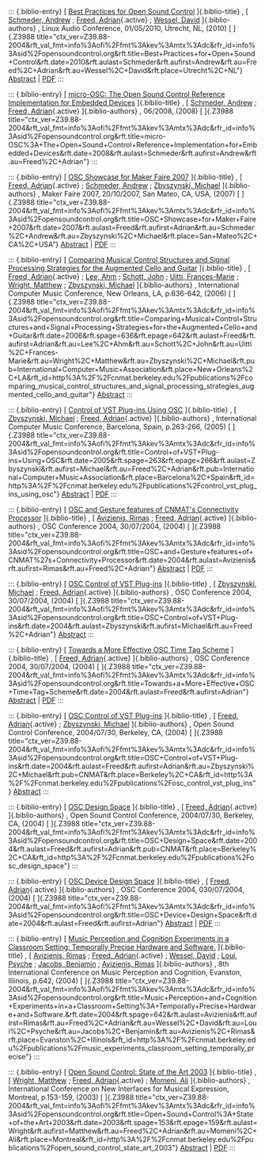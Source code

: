 ::: {.biblio-entry}
[ [Best Practices for Open Sound
Control](publication/best-practices-open-sound-control) ]{.biblio-title}
, [ [Schmeder, Andrew](publications/author/Schmeder) ; [Freed,
Adrian](publications/author/Freed){.active} ; [Wessel,
David](publications/author/Wessel) ]{.biblio-authors} , Linux Audio
Conference, 01/05/2010, Utrecht, NL, (2010) [ ]{.Z3988
title="ctx_ver=Z39.88-2004&rft_val_fmt=info%3Aofi%2Ffmt%3Akev%3Amtx%3Adc&rfr_id=info%3Asid%2Fopensoundcontrol.org&rft.title=Best+Practices+for+Open+Sound+Control&rft.date=2010&rft.aulast=Schmeder&rft.aufirst=Andrew&rft.au=Freed%2C+Adrian&rft.au=Wessel%2C+David&rft.place=Utrecht%2C+NL"}
[Abstract](publication/best-practices-open-sound-control) \|
[PDF](files/osc-best-practices-final.pdf)
:::

::: {.biblio-entry}
[ [micro-OSC: The Open Sound Control Reference Implementation for
Embedded
Devices](publication/micro-osc-open-sound-control-reference-implementation-embedded-devices)
]{.biblio-title} , [ [Schmeder, Andrew](publications/author/Schmeder) ;
[Freed, Adrian](publications/author/Freed){.active} ]{.biblio-authors} ,
06/2008, (2008) [ ]{.Z3988
title="ctx_ver=Z39.88-2004&rft_val_fmt=info%3Aofi%2Ffmt%3Akev%3Amtx%3Adc&rfr_id=info%3Asid%2Fopensoundcontrol.org&rft.title=micro-OSC%3A+The+Open+Sound+Control+Reference+Implementation+for+Embedded+Devices&rft.date=2008&rft.aulast=Schmeder&rft.aufirst=Andrew&rft.au=Freed%2C+Adrian"}
:::

::: {.biblio-entry}
[ [OSC Showcase for Maker Faire
2007](publication/osc-showcase-maker-faire-2007) ]{.biblio-title} , [
[Freed, Adrian](publications/author/Freed){.active} ; [Schmeder,
Andrew](publications/author/Schmeder) ; [Zbyszynski,
Michael](publications/author/Zbyszynski) ]{.biblio-authors} , Maker
Faire 2007, 20/10/2007, San Mateo, CA, USA, (2007) [ ]{.Z3988
title="ctx_ver=Z39.88-2004&rft_val_fmt=info%3Aofi%2Ffmt%3Akev%3Amtx%3Adc&rfr_id=info%3Asid%2Fopensoundcontrol.org&rft.title=OSC+Showcase+for+Maker+Faire+2007&rft.date=2007&rft.aulast=Freed&rft.aufirst=Adrian&rft.au=Schmeder%2C+Andrew&rft.au=Zbyszynski%2C+Michael&rft.place=San+Mateo%2C+CA%2C+USA"}
[Abstract](publication/osc-showcase-maker-faire-2007) \|
[PDF](files/OSC-Demo.pdf)
:::

::: {.biblio-entry}
[ [Comparing Musical Control Structures and Signal Processing Strategies
for the Augmented Cello and
Guitar](publication/comparing-musical-control-structures-and-signal-processing-strategies-augmented-cello-an)
]{.biblio-title} , [ [Freed, Adrian](publications/author/Freed){.active}
; [Lee, Ahm](publications/author/Lee) ; [Schott,
John](publications/author/Schott) ; [Uitti,
Frances-Marie](publications/author/Uitti) ; [Wright,
Matthew](publications/author/Wright) ; [Zbyszynski,
Michael](publications/author/Zbyszynski) ]{.biblio-authors} ,
International Computer Music Conference, New Orleans, LA, p.636-642,
(2006) [ ]{.Z3988
title="ctx_ver=Z39.88-2004&rft_val_fmt=info%3Aofi%2Ffmt%3Akev%3Amtx%3Adc&rfr_id=info%3Asid%2Fopensoundcontrol.org&rft.title=Comparing+Musical+Control+Structures+and+Signal+Processing+Strategies+for+the+Augmented+Cello+and+Guitar&rft.date=2006&rft.spage=636&rft.epage=642&rft.aulast=Freed&rft.aufirst=Adrian&rft.au=Lee%2C+Ahm&rft.au=Schott%2C+John&rft.au=Uitti%2C+Frances-Marie&rft.au=Wright%2C+Matthew&rft.au=Zbyszynski%2C+Michael&rft.pub=International+Computer+Music+Association&rft.place=New+Orleans%2C+LA&rft_id=http%3A%2F%2Fcnmat.berkeley.edu%2Fpublications%2Fcomparing_musical_control_structures_and_signal_processing_strategies_augmented_cello_and_guitar"}
[Abstract](publication/comparing-musical-control-structures-and-signal-processing-strategies-augmented-cello-an)
:::

::: {.biblio-entry}
[ [Control of VST Plug-ins Using
OSC](publication/control-vst-plug-ins-using-osc) ]{.biblio-title} , [
[Zbyszynski, Michael](publications/author/Zbyszynski) ; [Freed,
Adrian](publications/author/Freed){.active} ]{.biblio-authors} ,
International Computer Music Conference, Barcelona, Spain, p.263-266,
(2005) [ ]{.Z3988
title="ctx_ver=Z39.88-2004&rft_val_fmt=info%3Aofi%2Ffmt%3Akev%3Amtx%3Adc&rfr_id=info%3Asid%2Fopensoundcontrol.org&rft.title=Control+of+VST+Plug-ins+Using+OSC&rft.date=2005&rft.spage=263&rft.epage=266&rft.aulast=Zbyszynski&rft.aufirst=Michael&rft.au=Freed%2C+Adrian&rft.pub=International+Computer+Music+Association&rft.place=Barcelona%2C+Spain&rft_id=http%3A%2F%2Fcnmat.berkeley.edu%2Fpublications%2Fcontrol_vst_plug_ins_using_osc"}
[Abstract](publication/control-vst-plug-ins-using-osc) \|
[PDF](files/zbyszynski_ICMC3.pdf)
:::

::: {.biblio-entry}
[ [OSC and Gesture features of CNMAT\'s Connectivity
Processor](publication/osc-and-gesture-features-cnmats-connectivity-processor)
]{.biblio-title} , [ [Avizienis, Rimas](publications/author/Avizienis) ;
[Freed, Adrian](publications/author/Freed){.active} ]{.biblio-authors} ,
OSC Conference 2004, 30/07/2004, (2004) [ ]{.Z3988
title="ctx_ver=Z39.88-2004&rft_val_fmt=info%3Aofi%2Ffmt%3Akev%3Amtx%3Adc&rfr_id=info%3Asid%2Fopensoundcontrol.org&rft.title=OSC+and+Gesture+features+of+CNMAT%27s+Connectivity+Processor&rft.date=2004&rft.aulast=Avizienis&rft.aufirst=Rimas&rft.au=Freed%2C+Adrian"}
[Abstract](publication/osc-and-gesture-features-cnmats-connectivity-processor)
\| [PDF](files/OSC2004-RimasBox.pdf)
:::

::: {.biblio-entry}
[ [OSC Control of VST Plug-ins](publication/osc-control-vst-plug-ins-0)
]{.biblio-title} , [ [Zbyszynski,
Michael](publications/author/Zbyszynski) ; [Freed,
Adrian](publications/author/Freed){.active} ]{.biblio-authors} , OSC
Conference 2004, 30/07/2004, (2004) [ ]{.Z3988
title="ctx_ver=Z39.88-2004&rft_val_fmt=info%3Aofi%2Ffmt%3Akev%3Amtx%3Adc&rfr_id=info%3Asid%2Fopensoundcontrol.org&rft.title=OSC+Control+of+VST+Plug-ins&rft.date=2004&rft.aulast=Zbyszynski&rft.aufirst=Michael&rft.au=Freed%2C+Adrian"}
[Abstract](publication/osc-control-vst-plug-ins-0)
:::

::: {.biblio-entry}
[ [Towards a More Effective OSC Time Tag
Scheme](publication/towards-more-effective-osc-time-tag-scheme)
]{.biblio-title} , [ [Freed, Adrian](publications/author/Freed){.active}
]{.biblio-authors} , OSC Conference 2004, 30/07/2004, (2004) [ ]{.Z3988
title="ctx_ver=Z39.88-2004&rft_val_fmt=info%3Aofi%2Ffmt%3Akev%3Amtx%3Adc&rfr_id=info%3Asid%2Fopensoundcontrol.org&rft.title=Towards+a+More+Effective+OSC+Time+Tag+Scheme&rft.date=2004&rft.aulast=Freed&rft.aufirst=Adrian"}
[Abstract](publication/towards-more-effective-osc-time-tag-scheme) \|
[PDF](files/freed-timetags.pdf)
:::

::: {.biblio-entry}
[ [OSC Control of VST Plug-ins](publication/osc-control-vst-plug-ins)
]{.biblio-title} , [ [Freed, Adrian](publications/author/Freed){.active}
; [Zbyszynski, Michael](publications/author/Zbyszynski)
]{.biblio-authors} , Open Sound Control Conference, 2004/07/30,
Berkeley, CA, (2004) [ ]{.Z3988
title="ctx_ver=Z39.88-2004&rft_val_fmt=info%3Aofi%2Ffmt%3Akev%3Amtx%3Adc&rfr_id=info%3Asid%2Fopensoundcontrol.org&rft.title=OSC+Control+of+VST+Plug-ins&rft.date=2004&rft.aulast=Freed&rft.aufirst=Adrian&rft.au=Zbyszynski%2C+Michael&rft.pub=CNMAT&rft.place=Berkeley%2C+CA&rft_id=http%3A%2F%2Fcnmat.berkeley.edu%2Fpublications%2Fosc_control_vst_plug_ins"}
[Abstract](publication/osc-control-vst-plug-ins)
:::

::: {.biblio-entry}
[ [OSC Design Space](publication/osc-design-space) ]{.biblio-title} , [
[Freed, Adrian](publications/author/Freed){.active} ]{.biblio-authors} ,
Open Sound Control Conference, 2004/07/30, Berkeley, CA, (2004) [
]{.Z3988
title="ctx_ver=Z39.88-2004&rft_val_fmt=info%3Aofi%2Ffmt%3Akev%3Amtx%3Adc&rfr_id=info%3Asid%2Fopensoundcontrol.org&rft.title=OSC+Design+Space&rft.date=2004&rft.aulast=Freed&rft.aufirst=Adrian&rft.pub=CNMAT&rft.place=Berkeley%2C+CA&rft_id=http%3A%2F%2Fcnmat.berkeley.edu%2Fpublications%2Fosc_design_space"}
:::

::: {.biblio-entry}
[ [OSC Device Design Space](publication/osc-device-design-space)
]{.biblio-title} , [ [Freed, Adrian](publications/author/Freed){.active}
]{.biblio-authors} , OSC Conference 2004, 030/07/2004, (2004) [ ]{.Z3988
title="ctx_ver=Z39.88-2004&rft_val_fmt=info%3Aofi%2Ffmt%3Akev%3Amtx%3Adc&rfr_id=info%3Asid%2Fopensoundcontrol.org&rft.title=OSC+Device+Design+Space&rft.date=2004&rft.aulast=Freed&rft.aufirst=Adrian"}
[Abstract](publication/osc-device-design-space) \|
[PDF](files/freed-devdesign.pdf)
:::

::: {.biblio-entry}
[ [Music Perception and Cognition Experiments in a Classroom Setting:
Temporally Precise Hardware and
Software.](publications/music_experiments_classroom_setting_temporally_precise)
]{.biblio-title} , [ [Avizienis, Rimas](publications/author/Avizienis) ;
[Freed, Adrian](publications/author/Freed){.active} ; [Wessel,
David](publications/author/Wessel) ; [Loui,
Psyche](publications/author/Loui) ; [Jacobs,
Benjamin](publications/author/Jacobs) ; [Avizienis,
Rimas](publications/author/Avizienis) ]{.biblio-authors} , 8th
International Conference on Music Perception and Cognition, Evanston,
Illinois, p.642, (2004) [ ]{.Z3988
title="ctx_ver=Z39.88-2004&rft_val_fmt=info%3Aofi%2Ffmt%3Akev%3Amtx%3Adc&rfr_id=info%3Asid%2Fopensoundcontrol.org&rft.title=Music+Perception+and+Cognition+Experiments+in+a+Classroom+Setting%3A+Temporally+Precise+Hardware+and+Software.&rft.date=2004&rft.spage=642&rft.aulast=Avizienis&rft.aufirst=Rimas&rft.au=Freed%2C+Adrian&rft.au=Wessel%2C+David&rft.au=Loui%2C+Psyche&rft.au=Jacobs%2C+Benjamin&rft.au=Avizienis%2C+Rimas&rft.place=Evanston%2C+Illinois&rft_id=http%3A%2F%2Fcnmat.berkeley.edu%2Fpublications%2Fmusic_experiments_classroom_setting_temporally_precise"}
:::

::: {.biblio-entry}
[ [Open Sound Control: State of the Art
2003](publication/open-sound-control-state-art-2003) ]{.biblio-title} ,
[ [Wright, Matthew](publications/author/Wright) ; [Freed,
Adrian](publications/author/Freed){.active} ; [Momeni,
Ali](publications/author/Momeni) ]{.biblio-authors} , International
Conference on New Interfaces for Musical Expression, Montreal,
p.153-159, (2003) [ ]{.Z3988
title="ctx_ver=Z39.88-2004&rft_val_fmt=info%3Aofi%2Ffmt%3Akev%3Amtx%3Adc&rfr_id=info%3Asid%2Fopensoundcontrol.org&rft.title=Open+Sound+Control%3A+State+of+the+Art+2003&rft.date=2003&rft.spage=153&rft.epage=159&rft.aulast=Wright&rft.aufirst=Matthew&rft.au=Freed%2C+Adrian&rft.au=Momeni%2C+Ali&rft.place=Montreal&rft_id=http%3A%2F%2Fcnmat.berkeley.edu%2Fpublications%2Fopen_sound_control_state_art_2003"}
[Abstract](publication/open-sound-control-state-art-2003) \|
[PDF](files/Open+Sound+Control-state+of+the+art.pdf)
:::
